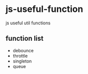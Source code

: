 # js-useful-function
js useful util functions

## function list

* debounce
* throttle
* singleton
* queue
